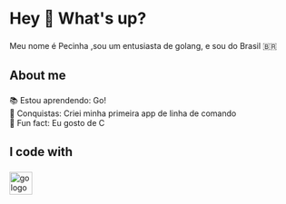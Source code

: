 <h1 align="left">Hey 👋 What's up?</h1>

###

<p align="left">Meu nome é Pecinha ,sou um entusiasta de golang, e sou do Brasil 🇧🇷</p>

###

<h2 align="left">About me</h2>

###

<p align="left">📚 Estou aprendendo: Go!<br>🎯 Conquistas: Criei minha primeira app de linha de comando<br>🎲 Fun fact: Eu gosto de C</p>

###

<h2 align="left">I code with</h2>

###

<div align="left">
  <img src="https://cdn.jsdelivr.net/gh/devicons/devicon/icons/go/go-original-wordmark.svg" height="40" alt="go logo"  />

</div>

###
